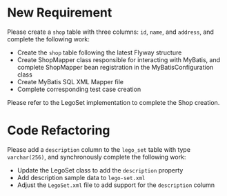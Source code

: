 # New Requirement

Please create a `shop` table with three columns: `id`, `name`, and `address`, and complete the following work:

- Create the `shop` table following the latest Flyway structure
- Create ShopMapper class responsible for interacting with MyBatis, and complete ShopMapper bean registration in the MyBatisConfiguration class
- Create MyBatis SQL XML Mapper file
- Complete corresponding test case creation

Please refer to the LegoSet implementation to complete the Shop creation.

# Code Refactoring

Please add a `description` column to the `lego_set` table with type `varchar(256)`, and synchronously complete the following work:

- Update the LegoSet class to add the `description` property
- Add description sample data to `lego-set.xml`
- Adjust the `LegoSet.xml` file to add support for the `description` column


